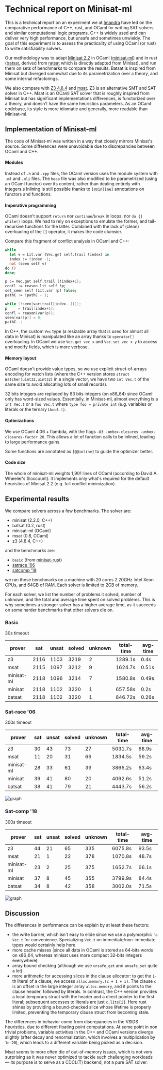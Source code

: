# Technical report on Minisat-ml

This is a technical report on an experiment we at [Imandra](https://imandra.ai)
have led on the comparative performance of C++, rust, and OCaml for writing
SAT solvers and similar computational logic programs. C++ is widely used
and can deliver very high performance, but unsafe and sometimes unwieldy.
The goal of this experiment is to assess the practicality of using OCaml
(or rust) to write satisfiability solvers.

Our methodology was to adapt [Minisat 2.2](http://minisat.se)
in OCaml ([minisat-ml](https://github.com/AestheticIntegration/minisat-ml))
and in rust ([batsat](https://github.com/c-cube/batsat/),
derived from [ratsat](https://github.com/qnighy/ratsat) which is
directly adapted from Minisat), and run them on sets of benchmarks to compare
the results. Batsat is inspired from Minisat but diverged somewhat due to
its parametrization over a theory, and some internal refactorings.

We also compare with [Z3 4.8.4](https://github.com/Z3Prover/z3/releases/tag/z3-4.8.4)
and [msat](https://github.com/Gbury/mSAT/). Z3 is an alternative SMT and SAT
solver in C++. Msat is an OCaml SAT solver that is roughly inspired from Minisat
but has significant implementations differences, is functorized over a theory,
and doesn't have the same heuristics parameters.
As an OCaml codebase, its style is more idiomatic and generally, more readable
than Minisat-ml.

## Implementation of Minisat-ml

The code of Minisat-ml was written in a way that closely mirrors Minisat's
source. Some differences were unavoidable due to discrepancies between OCaml
and C++.

#### Modules

Instead of `.h` and `.cpp` files, the OCaml version uses the
module system with `.ml` and `.mli` files. The `heap` file was also modified
to be parametrized (using an OCaml functor) over its content, rather than
dealing entirely with integers.s
Inlining is still possible thanks to `[@@inline]` annotations on functors
and functions.

#### Imperative programming

OCaml doesn't support `return` nor `continue`/`break` in loops,
nor `do {} while()` loops.
We had to rely on exceptions to emulate the former, and tail-recursive
functions for the latter. Combined with the lack of (clean) overloading
of the `[]` operator, it makes the code clumsier.

Compare this fragment of conflict analysis in OCaml and C++:

```ocaml
while
  let v = Lit.var (Vec.get self.trail !index) in
  index := !index -1;
  not (seen self v)
do ()
done;

p := Vec.get self.trail (!index+1);
confl := reason_lit self !p;
set_seen self (Lit.var !p) false;
pathC := !pathC - 1;
```

```cpp
while (!seen[var(trail[index--])]);
p     = trail[index+1];
confl = reason(var(p));
seen[var(p)] = 0;
pathC--;
```

In C++, the custom `Vec` type (a resizable array that is used for
almost all data in Minisat) is manipulated like an array thanks to
`operator[]` overloading. In OCaml we use `Vec.get vec x` and `Vec.set vec x y`
to access and modify fields, which is more verbose.

#### Memory layout

OCaml doesn't provide value types, so we use explicit struct-of-arrays encoding
for watch lists (where the C++ version stores `struct Watcher(uint32,uint32)`
in a single vector, we have two `int Vec.t` of the same size to avoid allocating
lots of small records).

32 bits integers are replaced by 63 bits integers (on x86_64) since OCaml
only has word-sized values. Essentially, in Minisat-ml, almost everything is
a `int Vec.t` or a `foo Vec.t` where `type foo = private int` (e.g. variables
or literals or the ternary `Lbool.t`).

#### Optimizations

We use OCaml 4.06 + flambda, with the flags
`-O3 -unbox-closures -unbox-closures-factor 20`.
This allows a lot of function calls to be inlined, leading to large
performance gains.

Some functions are annotated as `[@@inline]` to guide the optimizer better.

#### Code size

The whole of minisat-ml weights 1,901 lines of OCaml
(according to David A. Wheeler's Sloccount). It implements only what's required
for the default heuristics of Minisat 2.2 (e.g. full conflict minimization).

## Experimental results

We compare solvers across a few benchmarks. The solver are:

- minisat (2.2.0, C++)
- batsat (0.2, rust)
- minisat-ml (OCaml)
- msat (0.8, OCaml)
- z3 (4.8.4, C++)

and the benchmarks are:

- `basic` (from [minisat-rust](https://github.com/mishun/minisat-rust/commit/698c40262ae84c622f048eeec6a5209103cb8188))
- [satrace '06](http://fmv.jku.at/sat-race-2006/)
- [satcomp '18](http://sat2018.forsyte.tuwien.ac.at/)

we ran these benchmarks on a machine with 20 cores 2.20GHz Intel Xeon CPUs,
and 64GB of RAM. Each solver is limited to 2GB of memory.

For each solver, we list the number of problems it solved, number of unknown,
and the total and average time spent on solved problems. This is why
sometimes a stronger solver has a higher average time, as it succeeds on some
harder benchmarks that other solvers die on.

### Basic

30s timeout

| prover | sat | unsat | solved | unknown | total-time | avg-time |
|---|---|---|---|---|---|---|
| z3          | 2116 | 1103 |  3219 |  2 | 1289.1s | 0.4s  |
| msat        | 2115 | 1097 |  3212 |  9 | 1624.7s | 0.51s |
| minisat-ml  | 2118 | 1096 |  3214 |  7 | 1580.8s | 0.49s |
| minisat     | 2118 | 1102 |  3220 |  1 | 657.58s | 0.2s  |
| batsat      | 2118 | 1102 |  3220 |  1 | 846.72s | 0.26s |

### Sat-race '06

300s timeout

| prover | sat | unsat | solved | unknown | total-time | avg-time |
|---|---|---|---|---|---|---|
| z3          | 30 | 43 |  73 |  27  | 5031.7s | 68.9s |
| msat        | 11 | 20 |  31 |  69  | 1834.5s | 59.2s |
| minisat-ml  | 28 | 33 |  61 |  39  | 3866.2s | 63.4s |
| minisat     | 39 | 41 |  80 |  20  | 4092.6s | 51.2s |
| batsat      | 38 | 41 |  79 |  21  | 4443.7s | 56.2s |

![graph](./bench-satrace06-2019-04-09T17:28.png)

### Sat-comp '18

300s timeout

| prover | sat | unsat | solved | unknown | total-time | avg-time |
|---|---|---|---|---|---|---|
| z3          | 44 | 21 | 65 |  335 | 6075.8s | 93.5s |
| msat        | 21 |  1 | 22 |  378 | 1070.8s | 48.7s |
| minisat-ml  | 23 |  2 | 25 |  375 | 1652.7s | 66.1s |
| minisat     | 37 |  8 | 45 |  355 | 3799.9s | 84.4s |
| batsat      | 34 |  8 | 42 |  358 | 3002.0s | 71.5s |

![graph](./bench-satcomp18-2019-04-08T21:17.png)

## Discussion

The differences in performance can be explain by at least these factors:

- the write barrier, which isn't easy to elide since we use a polymorphic `'a Vec.t`
  for convenience. Specializing `Vec.t` on immediate/non-immediate types would
  certainly help here.
- more cache misses (since all data in OCaml is stored as 64-bits words on x86_64,
  whereas minisat uses more compact 32-bits integers everywhere)
- array bound checking (although we use `unsafe_get` and `unsafe_set` quite a lot)
- more arithmetic for accessing slices in the clause allocator: to get
  the `i`-th literal of a clause, we access `alloc.memory.(c + 1 + i)`.
  The clause `c` is an offset in the large integer array `alloc.memory`,
  and it points to the clause header, followed by literals.
  In contrast, the C++ version provides a local temporary struct with the header
  and a direct pointer to the first literal; subsequent accesses to literals are
  just `c.lits[i]`. Here rust shines by providing a bound-checked slice
  whose lifetime is properly limited, preventing the temporary clause struct
  from becoming stale.

The differences in behavior come from discrepancies in the VSIDS heuristics,
due to different floating point computations. At some point in non trivial
problems, variable activities in the C++ and OCaml versions diverge slightly
(after decay and renormalization, which involves a multiplication by `1e-20`),
which leads to a different variable being picked as a decision.

Msat seems to more often die of out-of-memory issues, which is not very surprising
as it was never optimized to tackle such challenging workloads — its purpose
is to serve as a CDCL(T) backend, not a pure SAT solver.
